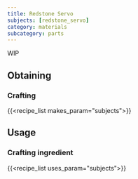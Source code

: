 ```yaml
---
title: Redstone Servo
subjects: [redstone_servo]
category: materials
subcategory: parts
---
```


WIP

Obtaining
---------

### Crafting
{{<recipe_list makes_param="subjects">}}

Usage
-----

### Crafting ingredient
{{<recipe_list uses_param="subjects">}}